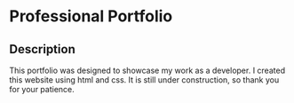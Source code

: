 # Professional Portfolio

## Description

This portfolio was designed to showcase my work as a developer. I created this website using html and css. It is still under construction, so thank you for your patience. 